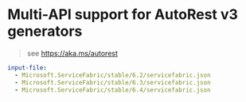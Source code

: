 # Multi-API support for AutoRest v3 generators

> see https://aka.ms/autorest

``` yaml $(enable-multi-api)
input-file:
  - Microsoft.ServiceFabric/stable/6.2/servicefabric.json
  - Microsoft.ServiceFabric/stable/6.3/servicefabric.json
  - Microsoft.ServiceFabric/stable/6.4/servicefabric.json
```
